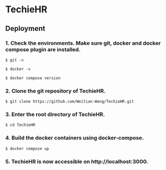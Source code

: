 # TechieHR

## Deployment

### 1. Check the environments. Make sure git, docker and docker compose plugin are installed.

```shell
$ git -v
```

```shell
$ docker -v
```

```shell
$ docker compose version
```

### 2. Clone the git repository of TechieHR.

```shell
$ git clone https://github.com/Weitian-Wang/TechieHR.git
```

### 3. Enter the root directory of TechieHR.

```shell
$ cd TechieHR
```

### 4. Build the docker containers using docker-compose.

```shell
$ docker compose up
```

### 5. TechieHR is now accessible on http://localhost:3000.
